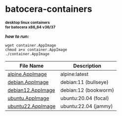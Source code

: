 # batocera-containers


<h1 style="font-size:12px">
desktop linux containers <br>
for batocera x86_64 v36/37
</h1>

<b><i>how to run:</i></b> 
```
wget container.AppImage 
chmod a+x container.AppImage
./container.AppImage
```

| File Name | Description |
| --- | --- |
| [alpine.AppImage](./containers/alpine.AppImage) | alpine:latest |
| [debian.AppImage](./containers/debian.AppImage) | debian:11 (bullseye) |
| [debian12.AppImage](./containers/debian12.AppImage) | debian:12 (bookworm) |
| [ubuntu.AppImage](./containers/ubuntu.AppImage) | ubuntu:20.04 (focal) |
| [ubuntu22.AppImage](./containers/ubuntu22.AppImage) | ubuntu:22.04 (jammy) |
